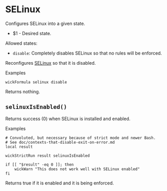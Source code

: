 SELinux
=======

Configures SELinux into a given state.

* $1 - Desired state.

Allowed states:

* `disable`: Completely disables SELinux so that no rules will be enforced.

Reconfigures [SELinux](https://en.wikipedia.org/wiki/Security-Enhanced_Linux) so that it is disabled.

Examples

    wickFormula selinux disable

Returns nothing.


`selinuxIsEnabled()`
--------------------

Returns success (0) when SELinux is installed and enabled.

Examples

    # Convoluted, but necessary because of strict mode and newer Bash.
    # See doc/contexts-that-disable-exit-on-error.md
    local result

    wickStrictRun result selinuxIsEnabled

    if [[ "$result" -eq 0 ]]; then
        wickWarn "This does not work well with SELinux enabled"
    fi

Returns true if it is enabled and it is being enforced.


